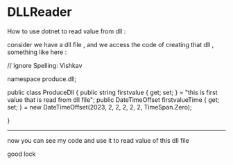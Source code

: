 # DLLReader
How to use dotnet to read value from dll :

consider we have a dll file , and we access the code of creating that dll , something like here :

// Ignore Spelling: Vishkav

namespace produce.dll;


public class ProduceDll
{
    public string firstvalue { get; set; } = "this is first value that is read from dll file";
    public DateTimeOffset firstvalueTime { get; set; } = new DateTimeOffset(2023, 2, 2, 2, 2, 2, TimeSpan.Zero);

}

----------------------------------------------------

now you can see my code and use it to read value of this dll file

good lock
